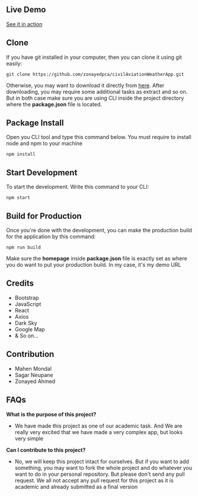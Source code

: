 ## Live Demo
[See it in action](https://zonayedpca.github.io/civilAviationWeatherApp/)

## Clone
If you have git installed in your computer, then you can clone it using git easily:

```git clone https://github.com/zonayedpca/civilAviationWeatherApp.git```

Otherwise, you may want to download it directly from [here](https://github.com/zonayedpca/civilAviationWeatherApp/archive/master.zip). After downloading, you may require some additional tasks as extract and so on. But in both case make sure you are using CLI inside the project directory where the **package.json** file is located.

## Package Install
Open you CLI tool and type this command below. You must require to install node and npm to your machine

```npm install```

## Start Development
To start the development. Write this command to your CLI:

```npm start```

## Build for Production
Once you're done with the development, you can make the production build for the application by this command:

```npm run build```

Make sure the **homepage** inside **package.json** file is exactly set as where you do want to put your production build. In my case, it's my demo URL

## Credits
- Bootstrap
- JavaScript
- React
- Axios
- Dark Sky
- Google Map
- & So on...

## Contribution
- Mahen Mondal
- Sagar Neupane
- Zonayed Ahmed

## FAQs
**What is the purpose of this project?**
- We have made this project as one of our academic task. And We are really very excited that we have made a very complex app, but looks very simple

**Can I contribute to this project?**
- No, we will keep this project intact for ourselves. But if you want to add something, you may want to fork the whole project and do whatever you want to do in your personal repository. But please don't send any pull request. We all not accept any pull request for this project as it is academic and already submitted as a final version